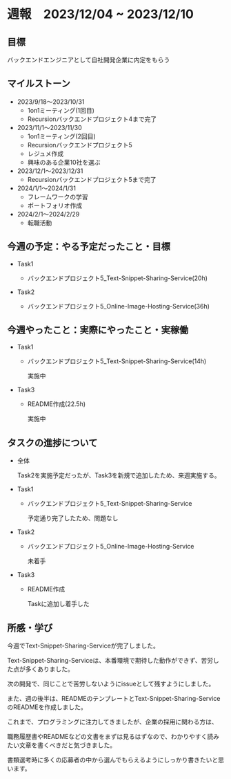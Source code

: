# 週報　2023/12/04 ~ 2023/12/10

## 目標
バックエンドエンジニアとして自社開発企業に内定をもらう

## マイルストーン
- 2023/9/18〜2023/10/31
    - 1on1ミーティング(1回目)
    - Recursionバックエンドプロジェクト4まで完了
- 2023/11/1〜2023/11/30
    - 1on1ミーティング(2回目)
    - Recursionバックエンドプロジェクト5
    - レジュメ作成
    - 興味のある企業10社を選ぶ
- 2023/12/1〜2023/12/31
    - Recursionバックエンドプロジェクト5まで完了
- 2024/1/1〜2024/1/31
    - フレームワークの学習
    - ポートフォリオ作成
- 2024/2/1〜2024/2/29
    - 転職活動

## 今週の予定：やる予定だったこと・目標
- Task1
    - バックエンドプロジェクト5_Text-Snippet-Sharing-Service(20h)

- Task2
    - バックエンドプロジェクト5_Online-Image-Hosting-Service(36h)

## 今週やったこと：実際にやったこと・実稼働
- Task1
    - バックエンドプロジェクト5_Text-Snippet-Sharing-Service(14h)

        実施中

- Task3
    - README作成(22.5h)

        実施中

## タスクの進捗について
- 全体

    Task2を実施予定だったが、Task3を新規で追加したため、来週実施する。

- Task1
    - バックエンドプロジェクト5_Text-Snippet-Sharing-Service

        予定通り完了したため、問題なし

- Task2
    - バックエンドプロジェクト5_Online-Image-Hosting-Service

        未着手

- Task3
    - README作成

        Taskに追加し着手した

## 所感・学び
今週でText-Snippet-Sharing-Serviceが完了しました。

Text-Snippet-Sharing-Serviceは、本番環境で期待した動作ができず、苦労した点が多くありました。

次の開発で、同じことで苦労しないようにissueとして残すようにしました。

また、週の後半は、READMEのテンプレートとText-Snippet-Sharing-ServiceのREADMEを作成しました。

これまで、プログラミングに注力してきましたが、企業の採用に関わる方は、

職務履歴書やREADMEなどの文書をまずは見るはずなので、わかりやすく読みたい文章を書くべきだと気づきました。

書類選考時に多くの応募者の中から選んでもらえるようにしっかり書きたいと思います。
